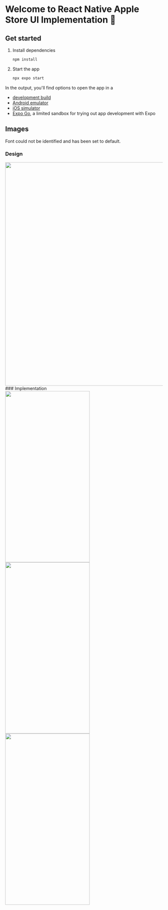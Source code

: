# Welcome to React Native Apple Store UI Implementation 👋

## Get started

1. Install dependencies

   ```bash
   npm install
   ```

2. Start the app

   ```bash
   npx expo start
   ```

In the output, you'll find options to open the app in a

- [development build](https://docs.expo.dev/develop/development-builds/introduction/)
- [Android emulator](https://docs.expo.dev/workflow/android-studio-emulator/)
- [iOS simulator](https://docs.expo.dev/workflow/ios-simulator/)
- [Expo Go](https://expo.dev/go), a limited sandbox for trying out app development with Expo

## Images

Font could not be identified and has been set to default.

### Design

<img src="https://github.com/user-attachments/assets/9af906b9-d883-4559-867b-155fa99c690f" width="950" height="715">
### Implementation
<div class="flex">
  <img src="https://github.com/user-attachments/assets/1dc1ad90-8267-4a2c-a6b5-5617e71f9e52" width="270" height="548">
  <img src="https://github.com/user-attachments/assets/d1adadb2-8baa-48c4-89ca-7d88f46e907e" width="270" height="548">
  <img src="https://github.com/user-attachments/assets/1dc1ad90-8267-4a2c-a6b5-5617e71f9e52" width="270" height="548">
</div>
